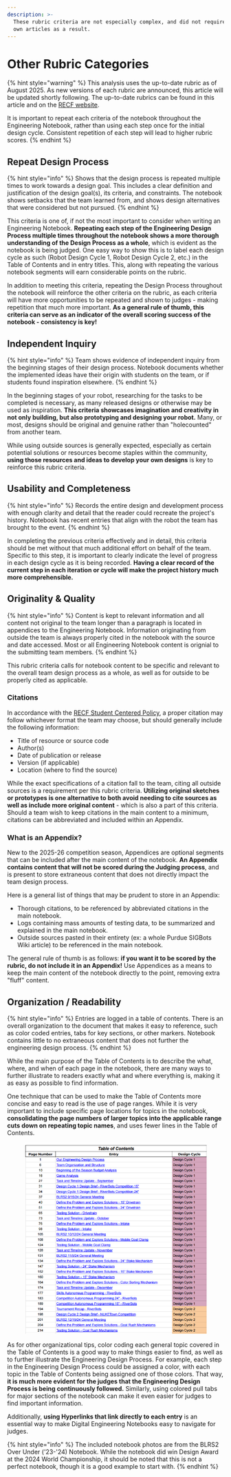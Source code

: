 ```yaml
---
description: >-
  These rubric criteria are not especially complex, and did not require their
  own articles as a result.
---
```


# Other Rubric Categories

{% hint style="warning" %}
This analysis uses the up-to-date rubric as of August 2025. As new versions of each rubric are announced, this article will be updated shortly following. The up-to-date rubrics can be found in this article and on the [RECF website](https://kb.roboticseducation.org/hc/en-us/categories/4421404969111-Volunteers?sc=judging).

It is important to repeat each criteria of the notebook throughout the Engineering Notebook, rather than using each step once for the initial design cycle. Consistent repetition of each step will lead to higher rubric scores.
{% endhint %}

## Repeat Design Process

{% hint style="info" %}
Shows that the design process is repeated multiple times to work towards a design goal. This includes a clear definition and justification of the design goal(s), its criteria, and constraints. The notebook shows setbacks that the team learned from, and shows design alternatives that were considered but not pursued.
{% endhint %}

This criteria is one of, if not the most important to consider when writing an Engineering Notebook. **Repeating each step of the Engineering Design Process multiple times throughout the notebook shows a more thorough understanding of the Design Process as a whole**, which is evident as the notebook is being judged. One easy way to show this is to label each design cycle as such (Robot Design Cycle 1, Robot Design Cycle 2, etc.) in the Table of Contents and in entry titles. This, along with repeating the various notebook segments will earn considerable points on the rubric.

In addition to meeting this criteria, repeating the Design Process throughout the notebook will reinforce the other criteria on the rubric, as each criteria will have more opportunities to be repeated and shown to judges - making repetition that much more important. **As a general rule of thumb, this criteria can serve as an indicator of the overall scoring success of the notebook - consistency is key!**

## Independent Inquiry

{% hint style="info" %}
Team shows evidence of independent inquiry from the beginning stages of their design process. Notebook documents whether the implemented ideas have their origin with students on the team, or if students found inspiration elsewhere.
{% endhint %}

In the beginning stages of your robot, researching for the tasks to be completed is necessary, as many released designs or otherwise may be used as inspiration. **This criteria showcases imagination and creativity in not only building, but also prototyping and designing your robot.** Many, or most, designs should be original and genuine rather than "holecounted" from another team.&#x20;

While using outside sources is generally expected, especially as certain potential solutions or resources become staples within the community, **using those resources and ideas to develop your own designs** is key to reinforce this rubric criteria.

## Usability and Completeness

{% hint style="info" %}
Records the entire design and development process with enough clarity and detail that the reader could recreate the project's history. Notebook has recent entries that align with the robot the team has brought to the event.
{% endhint %}

In completing the previous criteria effectively and in detail, this criteria should be met without that much additional effort on behalf of the team. Specific to this step, it is important to clearly indicate the level of progress in each design cycle as it is being recorded. **Having a clear record of the current step in each iteration or cycle will make the project history much more comprehensible.**

## Originality & Quality

{% hint style="info" %}
Content is kept to relevant information and all content not original to the team longer than a paragraph is located in appendices to the Engineering Notebook. Information originating from outside the team is always properly cited in the notebook with the source and date accessed. Most or all Engineering Notebook content is orignial to the submitting team members.
{% endhint %}

This rubric criteria calls for notebook content to be specific and relevant to the overall team design process as a whole, as well as for outside to be properly cited as applicable.

### Citations

In accordance with the [RECF Student Centered Policy](https://kb.roboticseducation.org/hc/en-us/articles/5449868745367-Student-Centered-Policy), a proper citation may follow whichever format the team may choose, but should generally include the following information:

* Title of resource or source code
* Author(s)
* Date of publication or release
* Version (if applicable)
* Location (where to find the source)

While the exact specifications of a citation fall to the team, citing all outside sources is a requirement per this rubric criteria. **Utilizing original sketches or prototypes is one alternative to both avoid needing to cite sources as well as include more original content** - which is also a part of this criteria. Should a team wish to keep citations in the main content to a minimum, citations can be abbreviated and included within an Appendix.

### What is an Appendix?

New to the 2025-26 competition season, Appendices are optional segments that can be included after the main content of the notebook. **An Appendix contains content that will not be scored during the Judging process**, and is present to store extraneous content that does not directly impact the team design process.&#x20;

Here is a general list of things that may be prudent to store in an Appendix:

* Thorough citations, to be referenced by abbreviated citations in the main notebook.
* Logs containing mass amounts of testing data, to be summarized and explained in the main notebook.
* Outside sources pasted in their entirety (ex: a whole Purdue SIGBots Wiki article) to be referenced in the main notebook.

The general rule of thumb is as follows: **if you want it to be scored by the rubric, do not include it in an Appendix!** Use Appendices as a means to keep the main content of the notebook directly to the point, removing extra "fluff" content.

## Organization / Readability

{% hint style="info" %}
Entries are logged in a table of contents. There is an overall organization to the document that makes it easy to reference, such as color coded entries, tabs for key sections, or other markers. Notebook contains little to no extraneous content that does not further the engineering design process.
{% endhint %}

While the main purpose of the Table of Contents is to describe the what, where, and when of each page in the notebook, there are many ways to further illustrate to readers exactly what and where everything is, making it as easy as possible to find information.

One technique that can be used to make the Table of Contents more concise and easy to read is the use of page ranges. While it is very important to include specific page locations for topics in the notebook, **consolidating the page numbers of larger topics into the applicable range cuts down on repeating topic names**, and uses fewer lines in the Table of Contents.&#x20;

<figure><img src="../../.gitbook/assets/image (325).png" alt="" width="539"><figcaption></figcaption></figure>

As for other organizational tips, color coding each general topic covered in the Table of Contents is a good way to make things easier to find, as well as to further illustrate the Engineering Design Process. For example, each step in the Engineering Design Process could be assigned a color, with each topic in the Table of Contents being assigned one of those colors. That way, **it is much more evident for the judges that the Engineering Design Process is being continuously followed.** Similarly, using colored pull tabs for major sections of the notebook can make it even easier for judges to find important information.

Additionally, **using Hyperlinks that link directly to each entry** is an essential way to make Digital Engineering Notebooks easy to navigate for judges.

{% hint style="info" %}
The included notebook photos are from the BLRS2 Over Under ('23-'24) Notebook. While the notebook did win Design Award at the 2024 World Championship, it should be noted that this is not a perfect notebook, though it is a good example to start with.
{% endhint %}
